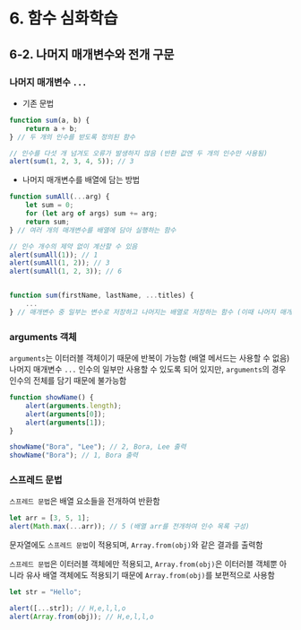 # 6. 함수 심화학습
## 6-2. 나머지 매개변수와 전개 구문
### 나머지 매개변수 `...`
- 기존 문법
```javascript
function sum(a, b) {
    return a + b;
} // 두 개의 인수를 받도록 정의된 함수

// 인수를 다섯 개 넘겨도 오류가 발생하지 않음 (반환 값엔 두 개의 인수만 사용됨)
alert(sum(1, 2, 3, 4, 5)); // 3
```
- 나머지 매개변수를 배열에 담는 방법
```javascript
function sumAll(...arg) {
    let sum = 0;
    for (let arg of args) sum += arg;
    return sum;
} // 여러 개의 매개변수를 배열에 담아 실행하는 함수

// 인수 개수의 제약 없이 계산할 수 있음
alert(sumAll(1)); // 1
alert(sumAll(1, 2)); // 3
alert(sumAll(1, 2, 3)); // 6


function sum(firstName, lastName, ...titles) {
    ...
} // 매개변수 중 일부는 변수로 저장하고 나머지는 배열로 저장하는 함수 (이때 나머지 매개변수는 항상 마지막에 있어야 함)
```
### arguments 객체
`arguments`는 이터러블 객체이기 때문에 반복이 가능함 (배열 메서드는 사용할 수 없음)  
나머지 매개변수 `...` 인수의 일부만 사용할 수 있도록 되어 있지만, `arguments`의 경우 인수의 전체를 담기 때문에 불가능함
```javascript
function showName() {
    alert(arguments.length);
    alert(arguments[0]);
    alert(arguments[1]);
}

showName("Bora", "Lee"); // 2, Bora, Lee 출력
showName("Bora"); // 1, Bora 출력
```
### 스프레드 문법
`스프레드 문법`은 배열 요소들을 전개하여 반환함
```javascript
let arr = [3, 5, 1];
alert(Math.max(...arr)); // 5 (배열 arr를 전개하여 인수 목록 구성)
```
문자열에도 `스프레드 문법`이 적용되며, `Array.from(obj)`와 같은 결과를 출력함  

`스프레드 문법`은 이터러블 객체에만 적용되고, `Array.from(obj)`은 이터러블 객체뿐 아니라 유사 배열 객체에도 적용되기 때문에 `Array.from(obj)`를 보편적으로 사용함 
```javascript
let str = "Hello";

alert([...str]); // H,e,l,l,o
alert(Array.from(obj)); // H,e,l,l,o
```
